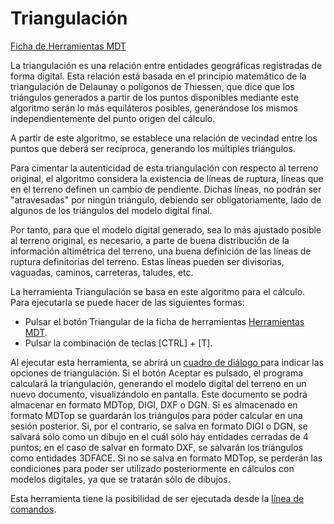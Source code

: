 # Triangulación

[Ficha de Herramientas MDT](../fichas-de-herramientas/untitled-249/)

La triangulación es una relación entre entidades geográficas registradas de forma digital. Esta relación está basada en el principio matemático de la triangulación de Delaunay o polígonos de Thiessen, que dice que los triángulos generados a partir de los puntos disponibles mediante este algoritmo serán lo más equiláteros posibles, generándose los mismos independientemente del punto origen del cálculo.

A partir de este algoritmo, se establece una relación de vecindad entre los puntos que deberá ser recíproca, generando los múltiples triángulos.

Para cimentar la autenticidad de esta triangulación con respecto al terreno original, el algoritmo considera la existencia de líneas de ruptura, líneas que en el terreno definen un cambio de pendiente. Dichas líneas, no podrán ser "atravesadas" por ningún triángulo, debiendo ser obligatoriamente, lado de algunos de los triángulos del modelo digital final.

Por tanto, para que el modelo digital generado, sea lo más ajustado posible al terreno original, es necesario, a parte de buena distribución de la información altimétrica del terreno, una buena definición de las líneas de ruptura definitorias del terreno. Estas líneas pueden ser divisorias, vaguadas, caminos, carreteras, taludes, etc.

La herramienta Triangulación se basa en este algoritmo para el cálculo. Para ejecutarla se puede hacer de las siguientes formas:

* Pulsar el botón Triangular de la ficha de herramientas [Herramientas MDT](../fichas-de-herramientas/untitled-249/).
* Pulsar la combinación de teclas \[CTRL\] + \[T\].

Al ejecutar esta herramienta, se abrirá un [cuadro de diálogo ](../herramientas-mdt/untitled-209.md)para indicar las opciones de triangulación. Si el botón Aceptar es pulsado, el programa calculará la triangulación, generando el modelo digital del terreno en un nuevo documento, visualizándolo en pantalla. Este documento se podrá almacenar en formato MDTop, DIGI, DXF o DGN. Si es almacenado en formato MDTop se guardarán los triángulos para poder calcular en una sesión posterior. Si, por el contrario, se salva en formato DIGI o DGN, se salvará sólo como un dibujo en el cuál sólo hay entidades cerradas de 4 puntos; en el caso de salvar en formato DXF, se salvarán los triángulos como entidades 3DFACE. Si no se salva en formato MDTop, se perderán las condiciones para poder ser utilizado posteriormente en cálculos con modelos digitales, ya que se tratarán sólo de dibujos.

Esta herramienta tiene la posibilidad de ser ejecutada desde la [línea de comandos](../untitled-277/untitled-325.md).

